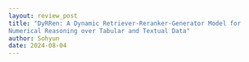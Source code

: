 ```yaml
---
layout: review_post
title: "DyRRen: A Dynamic Retriever-Reranker-Generator Model for
Numerical Reasoning over Tabular and Textual Data"
author: Sohyun
date: 2024-08-04
---
```


<!--stackedit_data:
eyJoaXN0b3J5IjpbMTYxNzU5NjkzNF19
-->